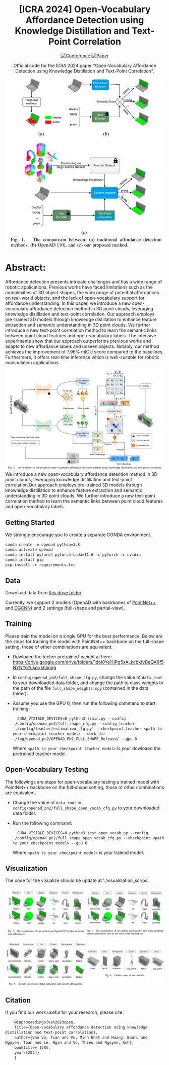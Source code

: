 <div align="center">

# [ICRA 2024] Open-Vocabulary Affordance Detection using Knowledge Distillation and Text-Point Correlation

[![Conference](https://img.shields.io/badge/ICRA-2024-FF0B0B.svg)](https://2024.ieee-icra.org/)
[![Paper](https://img.shields.io/badge/Paper-arxiv.2303.02401-0009F6.svg)](https://arxiv.org/abs/2309.10932)

Official code for the ICRA 2024 paper "Open-Vocabulary Affordance Detection using Knowledge Distillation and Text-Point Correlation".

<img src="./demo/intro.png" width="500">
</div>

# Abstract:
 Affordance detection presents intricate challenges and has a wide range of robotic applications. Previous works have faced limitations such as the complexities of 3D object shapes, the wide range of potential affordances on real-world objects, and the lack of open-vocabulary support for affordance understanding. In this paper, we introduce a new open-vocabulary affordance detection method in 3D point clouds, leveraging knowledge distillation and text-point correlation. Our approach employs pre-trained 3D models through knowledge distillation to enhance feature extraction and semantic understanding in 3D point clouds. We further introduce a new text-point correlation method to learn the semantic links between point cloud features and open-vocabulary labels. The intensive experiments show that our approach outperforms previous works and adapts to new affordance labels and unseen objects. Notably, our method achieves the improvement of 7.96% mIOU score compared to the baselines. Furthermore, it offers real-time inference which is well-suitable for robotic manipulation applications.


![image](demo/method.png)
We introduce a new open-vocabulary affordance detection method in 3D point clouds, leveraging knowledge distillation and text-point correlation.Our approach employs pre-trained 3D models through knowledge distillation to enhance feature extraction and semantic understanding in 3D point clouds. We further introduce a new text-point correlation method to learn the semantic links between point cloud features and open-vocabulary labels.

## Getting Started
We strongly encourage you to create a separate CONDA environment.
```
conda create -n openad python=3.8
conda activate openad
conda install pytorch pytorch-cuda=11.6 -c pytorch -c nvidia
conda install pip
pip install -r requirements.txt
```

## Data
Download data from [this drive folder](https://drive.google.com/drive/folders/1f-_V_iA6POMYlBe2byuplJfdKmV72BHu?usp=sharing).

Currently, we support 2 models (OpenAD with backbones of [PointNet++](https://proceedings.neurips.cc/paper/2017/file/d8bf84be3800d12f74d8b05e9b89836f-Paper.pdf) and [DGCNN](https://dl.acm.org/doi/pdf/10.1145/3326362)) and 2 settings (full-shape and partial-view).

## Training
Please train the model on a single GPU for the best performance. Below are the steps for training the model with PointNet++ backbone on the full-shape setting, those of other combinations are equivalent.

* Dowloaed the techer pretrained-weight at here: https://drive.google.com/drive/folders/1doi0Ye1HPg5sALkcbkfyBeQA6f5NYNYq?usp=sharing

* In ```config/openad_pn2/full_shape_cfg.py```, change the value of ```data_root``` to your downloaded data folder, and change the path to class weights to the path of the file ```full_shape_weights.npy``` (contained in the data folder).
* Assume you use the GPU 0, then run the following command to start training:

		CUDA_VISIBLE_DEVICES=0 python3 train.py --config ./config/openad_pn2/full_shape_cfg.py --config_teacher './config/teacher/estimation_cfg.py' --checkpoint_teacher <path to your checkpoint teacher model> --work_dir ./log/openad_pn2/OPENAD_PN2_FULL_SHAPE_Release/ --gpu 0
    Where ```<path to your checkpoint teacher model>``` is your dowloaed the pretrained teacher model.
## Open-Vocabulary Testing
The followings are steps for open-vocabulary testing a trained model with PointNet++ backbone on the full-shape setting, those of other combinations are equivalent.

* Change the value of ```data_root``` in ```config/openad_pn2/full_shape_open_vocab_cfg.py``` to your downloaded data folder.
* Run the following command:

		CUDA_VISIBLE_DEVICES=0 python3 test_open_vocab.py --config ./config/openad_pn2/full_shape_open_vocab_cfg.py --checkpoint <path to your checkpoint model> --gpu 0
	Where ```<path to your checkpoint model>``` is your traiend model.

## Visualization
The code for the visualize should be update at './visualization_scrips'

![image](demo/vls_1.png)

![image](demo/vls_2.png)

## Citation

If you find our work useful for your research, please cite:
```
    @inproceedings{van2023open,
    title={Open-vocabulary affordance detection using knowledge distillation and text-point correlation},
    author={Van Vo, Tuan and Vu, Minh Nhat and Huang, Baoru and Nguyen, Toan and Le, Ngan and Vo, Thieu and Nguyen, Anh},
    booktitle= ICRA,
    year={2024}
    }

```

